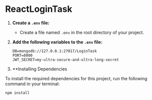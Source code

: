 # ReactLoginTask

1. **Create a `.env` file:** 
   - Create a file named `.env` in the root directory of your project.

2. **Add the following variables to the `.env` file:**
   ```plaintext
   DB=mongodb://127.0.0.1:27017/LoginTask
   PORT=8000
   JWT_SECRET=my-ultra-secure-and-ultra-long-secret

3. **Installing Dependencies

To install the required dependencies for this project, run the following command in your terminal:

```bash
npm install
